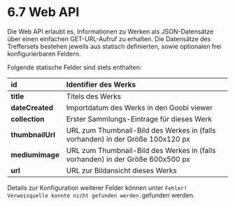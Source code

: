 # 6.7 Web API

Die Web API erlaubt es, Informationen zu Werken als JSON-Datensätze über einen einfachen GET-URL-Aufruf zu erhalten. Die Datensätze des Treffersets bestehen jeweils aus statisch definierten, sowie optionalen frei konfigurierbaren Feldern.

Folgende statische Felder sind stets enthalten:

| **id**  | Identifier des Werks  |
| :--- | :--- |
| **title**  | Titels des Werks |
| **dateCreated**  | Importdatum des Werks in den Goobi viewer  |
| **collection**  | Erster Sammlungs-Eintrage für dieses Werk |
| **thumbnailUrl**  | URL zum Thumbnail-Bild des Werkes in \(falls vorhanden\) in der Größe 100x120 px |
| **mediumimage**  | URL zum Thumbnail-Bild des Werkes in \(falls vorhanden\) in der Größe 600x500 px  |
| **url**  | URL zur Bildansicht dieses Werks  |

Details zur Konfiguration weiterer Felder können unter `Fehler! Verweisquelle konnte nicht gefunden werden.`gefunden werden.

